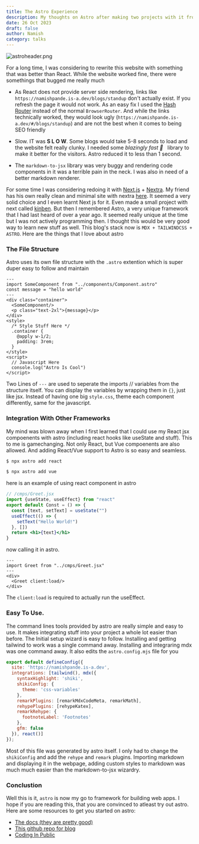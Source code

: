 ```yaml
---
title: The Astro Experience
description: My thoughts on Astro after making two projects with it from a novice's perspective 
date: 26 Oct 2023
draft: false
author: Namish 
category: talks
---
```


![astroheader.png](/astroheader.png)

For a long time, I was considering to rewrite this website with something that was better than React. While the website worked fine, there were somethings that bugged me really much

+ As React does not provide server side rendering, links like `https://namishpande.is-a.dev/blogs/standup` don't actually exist. If you refresh the page it would not work. As an easy fix I used the [Hash Router](https://reactrouter.com/en/main/router-components/hash-router) instead of the normal `BrowserRouter`. And while the links technically worked, they would look ugly (`https://namishpande.is-a.dev/#/blogs/standup`) and are not the best when it comes to being SEO friendly

+ Slow. IT was **S L O W**. Some blogs would take 5-8 seconds to load and the website felt really clunky. I needed some _blazingly fast 🚀_  &nbsp; library to make it better for the visitors. Astro reduced it to less than 1 second.

+ The `markdown-to-jsx` library was very buggy and rendering code components in it was a terrible pain in the neck. I was also in need of a better markdown renderer.

For some time I was considering redoing it with [Next.js](https://nextjs.org/) + [Nextra](https://nextra.site/). My friend has his own really clean and minimal site with nextra [here](https://nisarga.me). It seemed a very solid choice and I even learnt Next js for it. Even made a small project with next called [kinben](https://kinben.vercel.app). But then I remembered Astro, a very unique framework that I had last heard of over a year ago. It seemed really unique at the time but I was not actively programming then. I thought this would be very good way to learn new stuff as well. This blog's stack now is `MDX + TAILWINDCSS + ASTRO`. Here are the things that I love about astro

### The File Structure
Astro uses its own file structure with the `.astro` extention which is super duper easy to follow and maintain

```astro
---
import SomeComponent from "../components/Component.astro"
const message = "hello world"
---
<div class="container">
  <SomeComponent/>
  <p class="text-2xl">{message}</p>
</div>
<style>
  /* Style Stuff Here */
  .container {
    @apply w-1/2;
    padding: 3rem;
  }
</style>
<script>
  // Javascript Here
  console.log("Astro Is Cool")
</script>
```

Two Lines of `---` are used to seperate the imports // variables from the structure itself. You can display the variables by wrapping them in `{}`, just like jsx. Instead of having one big `style.css`, theme each component differently, same for the javascript.

### Integration With Other Frameworks

My mind was  blown away when I first learned that I could use my React jsx compoenents with astro (including react hooks like useState and stuff). This to me is gamechanging. Not only React, but Vue compoenents are also allowed. And adding React/Vue support to Astro is so easy and seamless.

```bash
$ npx astro add react

$ npx astro add vue
```

here is an example of using react component in astro

```jsx
// /cmps/Greet.jsx
import {useState, useEffect} from "react"
export default Const = () => {
  const [text, setText] = useState("")
  useEffect(() => {
    setText("Hello World!")
  }, [])
  return <h1>{text}</h1>
}
```

now calling it in astro.

```astro
---
import Greet from "../cmps/Greet.jsx"
---
<div>
  <Greet client:load/>
</div>
```

The `client:load` is required to actually run the useEffect.

### Easy To Use.

The command lines tools provided by astro are really simple and easy to use. It makes integrating stuff into your project a whole lot easier than before. The Initial setup wizard is easy to follow. Installing and getting tailwind to work was a single command away. Installing and integraring mdx was one command away. It also edits the `astro.config.mjs` file for you

```js
export default defineConfig({
  site: 'https://namishpande.is-a.dev',
  integrations: [tailwind(), mdx({
    syntaxHighlight: 'shiki',
    shikiConfig: {
      theme: 'css-variables'
    },
    remarkPlugins: [remarkMdxCodeMeta, remarkMath],
    rehypePlugins: [rehypeKatex],
    remarkRehype: {
      footnoteLabel: 'Footnotes'
    },
    gfm: false
  }), react()]
});
```

Most of this file was generated by astro itself. I only had to change the `shikiConfig` and add the `rehype` and `remark` plugins. Importing markdown and displaying it in the webpage, adding custom styles to markdown was much much easier than the markdown-to-jsx wizardry.

### Conclustion

Well this is it, `astro` is now my go to framework for building web apps. I hope if you are reading this, that you are convinced to atleast try out astro. Here are some resources to get you started on astro:
 
+ [The docs (they are pretty good)](https://docs.astro.build/en/getting-started/)
+ [This github repo for blog](https://github.com/advanced-astro/astro-advanced-blog-template)
+ [Coding In Public](https://www.youtube.com/@CodinginPublic)
